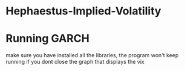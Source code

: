 # Hephaestus-Implied-Volatility

# Running GARCH
make sure you have installed all the libraries, the program won't keep running if you dont close the graph that displays the vix

